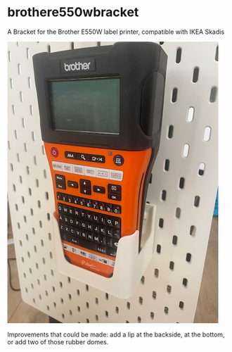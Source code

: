 # brothere550wbracket
A Bracket for the Brother E550W label printer, compatible with IKEA Skadis

![picture](https://github.com/sebastius/brothere550wbracket/blob/main/IMG_0817.jpeg)

Improvements that could be made: add a lip at the backside, at the bottom, or add two of those rubber domes. 
